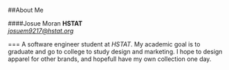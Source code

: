 ##About Me

####Josue Moran
**HSTAT**  
[_josuem9217@hstat.org_](josuem9217@hstat.org)

===
A software engineer student at _HSTAT_. My academic goal is to graduate and go to college to study design and marketing. I hope to design apparel for other brands, and hopefull have my own collection one day. 